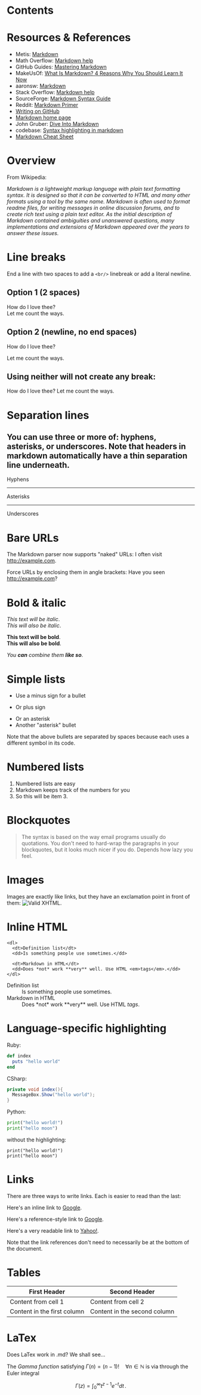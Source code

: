# Contents


# Resources & References
- Metis: [Markdown](https://github.com/thisismetis/dsp/blob/master/00a-markdown.md)
- Math Overflow: [Markdown help](https://mathoverflow.net/editing-help)
- GitHub Guides: [Mastering Markdown](https://guides.github.com/features/mastering-markdown/)
- MakeUsOf: [What Is Markdown? 4 Reasons Why You Should Learn It Now](http://www.makeuseof.com/tag/markdown-4-reasons-learn-now/)
- aaronsw: [Markdown](http://www.aaronsw.com/weblog/001189)
- Stack Overflow: [Markdown help](https://stackoverflow.com/editing-help)
- SourceForge: [Markdown Syntax Guide](https://sourceforge.net/p/forge/documentation/markdown_syntax/)
- Reddit: [Markdown Primer](https://www.reddit.com/r/reddit.com/comments/6ewgt/reddit_markdown_primer_or_how_do_you_do_all_that/)
- [Writing on GitHub](https://help.github.com/categories/writing-on-github/)
- [Markdown home page](https://daringfireball.net/projects/markdown/)
- John Gruber: [Dive Into Markdown](https://daringfireball.net/2004/03/dive_into_markdown)
- codebase: [Syntax highlighting in markdown](https://support.codebasehq.com/articles/tips-tricks/syntax-highlighting-in-markdown)
- [Markdown Cheat Sheet](https://github.com/adam-p/markdown-here/wiki/Markdown-Here-Cheatsheet)

# Overview
From Wikipedia:

_Markdown is a lightweight markup language with plain text formatting syntax. It is designed so that it can be converted to HTML and many other formats using a tool by the same name. Markdown is often used to format readme files, for writing messages in online discussion forums, and to create rich text using a plain text editor. As the initial description of Markdown contained ambiguities and unanswered questions, many implementations and extensions of Markdown appeared over the years to answer these issues._

# Line breaks
End a line with two spaces to add a `<br/>` linebreak or add a literal newline.

## Option 1 (2 spaces)
How do I love thee?  
Let me count the ways.

## Option 2 (newline, no end spaces)
How do I love thee?

Let me count the ways.

## Using neither will not create any break:
How do I love thee?
Let me count the ways.

# Separation lines
You can use three or more of: hyphens, asterisks, or underscores.  Note that headers in markdown automatically have a thin separation line underneath.
---
Hyphens
***
Asterisks
___

Underscores

# Bare URLs
The Markdown parser now supports "naked" URLs: I often visit http://example.com.

Force URLs by enclosing them in angle brackets: Have you seen <http://example.com>?

# Bold & italic
*This text will be italic*.  
_This will also be italic_.

**This text will be bold**.  
__This will also be bold__.

_You **can** combine them_ _**like so**_.

# Simple lists
- Use a minus sign for a bullet
+ Or plus sign
* Or an asterisk
* Another "asterisk" bullet

Note that the above bullets are separated by spaces because each uses a different symbol in its code.
# Numbered lists
1. Numbered lists are easy
2. Markdown keeps track of the numbers for you
7. So this will be item 3.

# Blockquotes
> The syntax is based on the way email programs
> usually do quotations. You don't need to hard-wrap
> the paragraphs in your blockquotes, but it looks much nicer if you do.  Depends how lazy you feel.

# Images
Images are exactly like links, but they have an exclamation point in front of them:
![Valid XHTML](http://w3.org/Icons/valid-xhtml10).


# Inline HTML

```
<dl>
  <dt>Definition list</dt>
  <dd>Is something people use sometimes.</dd>

  <dt>Markdown in HTML</dt>
  <dd>Does *not* work **very** well. Use HTML <em>tags</em>.</dd>
</dl>
```

<dl>
  <dt>Definition list</dt>
  <dd>Is something people use sometimes.</dd>

  <dt>Markdown in HTML</dt>
  <dd>Does *not* work **very** well. Use HTML <em>tags</em>.</dd>
</dl>

# Language-specific highlighting
Ruby:
```ruby
def index
  puts "hello world"
end
```

CSharp:
```csharp
private void index(){
  MessageBox.Show("hello world");
}
```

Python:
```python
print("hello world!")
print("hello moon")
```

without the highlighting:
```
print("hello world!")
print("hello moon")
```

# Links
There are three ways to write links. Each is easier to read than the last:

Here's an inline link to [Google](http://www.google.com/).

Here's a reference-style link to [Google][1].

Here's a very readable link to [Yahoo!][yahoo].

  [1]: http://www.google.com/
  [yahoo]: http://www.yahoo.com/

Note that the link references don't need to necessarily be at the bottom
of the document.


# Tables
First Header | Second Header
------------ | -------------
Content from cell 1 | Content from cell 2
Content in the first column | Content in the second column

# LaTex
Does LaTex work in .md?  We shall see...

The *Gamma function* satisfying $\Gamma(n) = (n-1)!\quad\forall
n\in\mathbb N$ is via through the Euler integral

$$
\Gamma(z) = \int_0^\infty t^{z-1}e^{-t}dt\,.
$$
